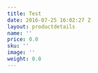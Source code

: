 ```yaml
---
title: Test
date: 2016-07-25 16:02:27 Z
layout: productdetails
name: ''
price: 0.0
sku: ''
image: ''
weight: 0.0
---
```



